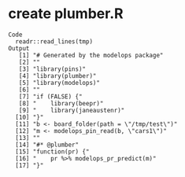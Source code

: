 # create plumber.R

    Code
      readr::read_lines(tmp)
    Output
       [1] "# Generated by the modelops package"    
       [2] ""                                       
       [3] "library(pins)"                          
       [4] "library(plumber)"                       
       [5] "library(modelops)"                      
       [6] ""                                       
       [7] "if (FALSE) {"                           
       [8] "    library(beepr)"                     
       [9] "    library(janeaustenr)"               
      [10] "}"                                      
      [11] "b <- board_folder(path = \"/tmp/test\")"
      [12] "m <- modelops_pin_read(b, \"cars1\")"   
      [13] ""                                       
      [14] "#* @plumber"                            
      [15] "function(pr) {"                         
      [16] "    pr %>% modelops_pr_predict(m)"      
      [17] "}"                                      

